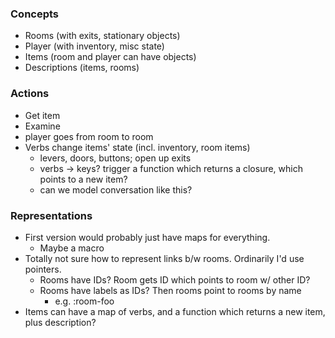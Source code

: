 
### Concepts

*   Rooms (with exits, stationary objects)
*   Player (with inventory, misc state)
*   Items (room and player can have objects)
*   Descriptions (items, rooms)

### Actions

*   Get item
*   Examine
*   player goes from room to room
*   Verbs change items' state (incl. inventory, room items)
    *   levers, doors, buttons; open up exits
    *   verbs -> keys? trigger a function which returns a closure, which points to a new item?
    *   can we model conversation like this?

### Representations

*   First version would probably just have maps for everything.
    *   Maybe a macro
*   Totally not sure how to represent links b/w rooms. Ordinarily I'd use pointers.
    *   Rooms have IDs? Room gets ID which points to room w/ other ID?
    *   Rooms have labels as IDs? Then rooms point to rooms by name
        *   e.g. :room-foo
*   Items can have a map of verbs, and a function which returns a new item, plus description?